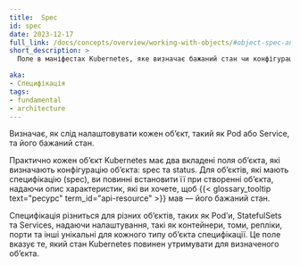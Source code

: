 ```yaml
---
title:  Spec
id: spec
date: 2023-12-17
full_link: /docs/concepts/overview/working-with-objects/#object-spec-and-status
short_description: >
  Поле в маніфестах Kubernetes, яке визначає бажаний стан чи конфігурацію конкретних обʼєктів Kubernetes.

aka:
- Специфікація
tags:
- fundamental
- architecture
---
```


Визначає, як слід налаштовувати кожен обʼєкт, такий як Pod або Service, та його бажаний стан.

<!--more-->

Практично кожен обʼєкт Kubernetes має два вкладені поля обʼєкта, які визначають конфігурацію обʼєкта: spec та status. Для обʼєктів, які мають специфікацію (spec), ви повинні встановити її при створенні обʼєкта, надаючи опис характеристик, які ви хочете, щоб {{< glossary_tooltip text="ресурс" term_id="api-resource" >}} мав — його бажаний стан.

Специфікація різниться для різних обʼєктів, таких як Podʼи, StatefulSets та Services, надаючи налаштування, такі як контейнери, томи, репліки, порти та інші унікальні для кожного типу обʼєкта специфікації. Це поле вказує те, який стан Kubernetes повинен утримувати для визначеного обʼєкта.
